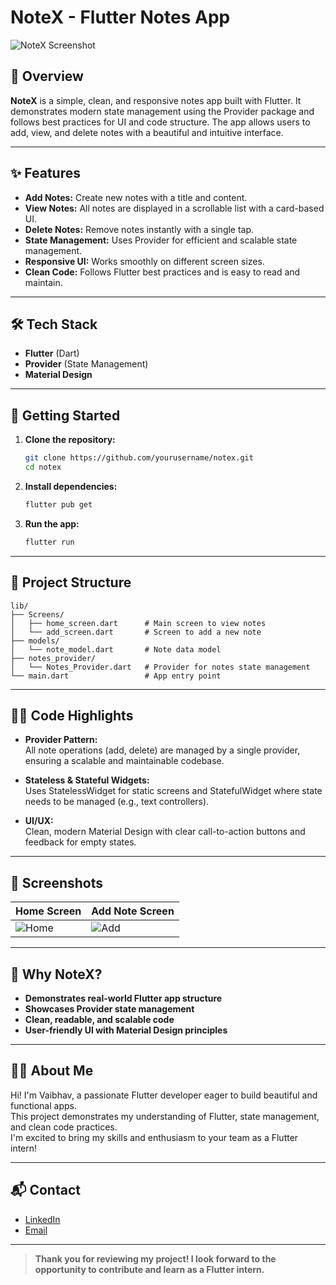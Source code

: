 # NoteX - Flutter Notes App

![NoteX Screenshot](https://drive.google.com/drive/folders/1RuaShFkSkrLa804IdhZo1m-C3MvjFCR2?usp=sharing)

## 📱 Overview

**NoteX** is a simple, clean, and responsive notes app built with Flutter. It demonstrates modern state management using the Provider package and follows best practices for UI and code structure. The app allows users to add, view, and delete notes with a beautiful and intuitive interface.

---

## ✨ Features

- **Add Notes:** Create new notes with a title and content.
- **View Notes:** All notes are displayed in a scrollable list with a card-based UI.
- **Delete Notes:** Remove notes instantly with a single tap.
- **State Management:** Uses Provider for efficient and scalable state management.
- **Responsive UI:** Works smoothly on different screen sizes.
- **Clean Code:** Follows Flutter best practices and is easy to read and maintain.

---

## 🛠️ Tech Stack

- **Flutter** (Dart)
- **Provider** (State Management)
- **Material Design**

---

## 🚀 Getting Started

1. **Clone the repository:**
   ```bash
   git clone https://github.com/yourusername/notex.git
   cd notex
   ```

2. **Install dependencies:**
   ```bash
   flutter pub get
   ```

3. **Run the app:**
   ```bash
   flutter run
   ```

---

## 📂 Project Structure

```
lib/
├── Screens/
│   ├── home_screen.dart      # Main screen to view notes
│   └── add_screen.dart       # Screen to add a new note
├── models/
│   └── note_model.dart       # Note data model
├── notes_provider/
│   └── Notes_Provider.dart   # Provider for notes state management
└── main.dart                 # App entry point
```

---

## 🧑‍💻 Code Highlights

- **Provider Pattern:**  
  All note operations (add, delete) are managed by a single provider, ensuring a scalable and maintainable codebase.

- **Stateless & Stateful Widgets:**  
  Uses StatelessWidget for static screens and StatefulWidget where state needs to be managed (e.g., text controllers).

- **UI/UX:**  
  Clean, modern Material Design with clear call-to-action buttons and feedback for empty states.

---

## 📸 Screenshots

| Home Screen                  | Add Note Screen              |
|------------------------------|------------------------------|
| ![Home](https://drive.google.com/file/d/17JkueOkRMGFfdWFHunypMihhN6_t5HiA/view?usp=sharing)     | ![Add](https://drive.google.com/file/d/1kKU-6drm9AW0a919DZKzlTh1imwHYYuN/view?usp=drive_link)       |

---

## 🤝 Why NoteX?

- **Demonstrates real-world Flutter app structure**
- **Showcases Provider state management**
- **Clean, readable, and scalable code**
- **User-friendly UI with Material Design principles**

---

## 👨‍💼 About Me

Hi! I'm Vaibhav, a passionate Flutter developer eager to build beautiful and functional apps.  
This project demonstrates my understanding of Flutter, state management, and clean code practices.  
I'm excited to bring my skills and enthusiasm to your team as a Flutter intern!

---

## 📬 Contact

- [LinkedIn](www.linkedin.com/in/vaibhav-shukla-248810249)
- [Email](mailto:your.vaibhavshuklaofficial8586@gmail.com)

---

> **Thank you for reviewing my project! I look forward to the opportunity to contribute and learn as a Flutter intern.**
